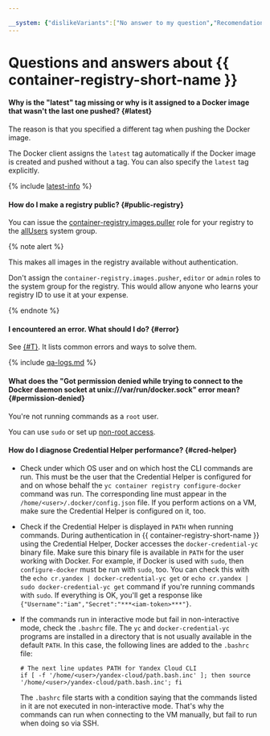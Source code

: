 ```yaml
---

__system: {"dislikeVariants":["No answer to my question","Recomendations didn't help","The content doesn't match title","Other"]}
---
```

# Questions and answers about {{ container-registry-short-name }}

#### Why is the "latest" tag missing or why is it assigned to a Docker image that wasn't the last one pushed? {#latest}

The reason is that you specified a different tag when pushing the Docker image.

The Docker client assigns the `latest` tag automatically if the Docker image is created and pushed without a tag. You can also specify the `latest` tag explicitly.

{% include [latest-info](../../_includes/container-registry/info-about-latest.md) %}

#### How do I make a registry public? {#public-registry}

You can issue the [container-registry.images.puller](../security/index.md) role for your registry to the [allUsers](../../iam/concepts/access-control/system-group.md) system group.

{% note alert %}

This makes all images in the registry available without authentication.

Don't assign the `container-registry.images.pusher`, `editor` or `admin` roles to the system group for the registry. This would allow anyone who learns your registry ID to use it at your expense.

{% endnote %}

#### I encountered an error. What should I do? {#error}

See [{#T}](../error/index.md). It lists common errors and ways to solve them.

{% include [qa-logs.md](../../_includes/qa-logs.md) %}

#### What does the "Got permission denied while trying to connect to the Docker daemon socket at unix:///var/run/docker.sock" error mean? {#permission-denied}

You're not running commands as a `root` user.

You can use `sudo` or set up [non-root access](https://docs.docker.com/engine/install/linux-postinstall/#manage-docker-as-a-non-root-user).

#### How do I diagnose Credential Helper performance? {#cred-helper}

- Check under which OS user and on which host the CLI commands are run. This must be the user that the Credential Helper is configured for and on whose behalf the `yc container registry configure-docker` command was run. The corresponding line must appear in the `/home/<user>/.docker/config.json` file. If you perform actions on a VM, make sure the Credential Helper is configured on it, too.

- Check if the Credential Helper is displayed in `PATH` when running commands. During authentication in {{ container-registry-short-name }} using the Credential Helper, Docker accesses the `docker-credential-yc` binary file. Make sure this binary file is available in `PATH` for the user working with Docker. For example, if Docker is used with `sudo`, then `configure-docker` must be run with `sudo`, too. You can check this with the `echo cr.yandex | docker-credential-yc get` or `echo cr.yandex | sudo docker-credential-yc get` command if you're running commands with `sudo`. If everything is OK, you'll get a response like `{"Username":"iam","Secret":"***<iam-token>***"}`.

- If the commands run in interactive mode but fail in non-interactive mode, check the `.bashrc` file. The `yc` and `docker-credential-yc` programs are installed in a directory that is not usually available in the default `PATH`. In this case, the following lines are added to the `.bashrc` file:

  ```
  # The next line updates PATH for Yandex Cloud CLI
  if [ -f '/home/<user>/yandex-cloud/path.bash.inc' ]; then source '/home/<user>/yandex-cloud/path.bash.inc'; fi
  ```

  The `.bashrc` file starts with a condition saying that the commands listed in it are not executed in non-interactive mode. That's why the commands can run when connecting to the VM manually, but fail to run when doing so via SSH.

